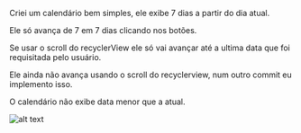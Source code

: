 Criei um calendário bem simples, ele exibe 7 dias a partir do dia atual.

Ele só avança de 7 em 7 dias clicando nos botões.

Se usar o scroll do recyclerView ele só vai avançar até a ultima data que foi requisitada pelo usuário.

Ele ainda não avança usando o scroll do recyclerview, num outro commit eu implemento isso.

O calendário não exibe data menor que a atual.

![alt text](https://ibb.co/huRbPv)